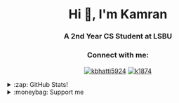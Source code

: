 <h1 align="center">Hi 👋, I'm Kamran</h1>
<h3 align="center">A 2nd Year CS Student at LSBU</h3>

<h3 align="center">Connect with me:</h3>
<p align="center">
<a
 href="https://linkedin.com/in/kbhatti5924" target="blank"><img 
align="center" 
src="https://img.shields.io/badge/LinkedIn-0077B5?style=for-the-badge&logo=linkedin&logoColor=white"
 alt="kbhatti5924" /></a>
<a 
href="https://www.hackerrank.com/k1874" target="blank"><img 
align="center" 
src="https://img.shields.io/badge/-Hackerrank-2EC866?style=for-the-badge&logo=HackerRank&logoColor=white"
 alt="k1874"/></a></p>
<details>
 <summary>:zap: GitHub Stats!</summary>
<!--START_SECTION:waka-->
📊 **This Week I Spent My Time On** 

```text
⌚︎ Time Zone: Europe/London

💬 Programming Languages: 
C                        2 hrs 59 mins       █████████████░░░░░░░░░░░░   52.99% 
Dart                     2 hrs 13 mins       █████████░░░░░░░░░░░░░░░░   39.45% 
YAML                     20 mins             █░░░░░░░░░░░░░░░░░░░░░░░░   6.07% 
Other                    2 mins              ░░░░░░░░░░░░░░░░░░░░░░░░░   0.84% 
Makefile                 2 mins              ░░░░░░░░░░░░░░░░░░░░░░░░░   0.65%

🔥 Editors: 
VS Code                  5 hrs 39 mins       █████████████████████████   100.0%

🐱‍💻 Projects: 
VICE_CHESS_ENGINE        3 hrs 1 min         █████████████░░░░░░░░░░░░   53.63% 
flutter_bloc_concepts    2 hrs 4 mins        █████████░░░░░░░░░░░░░░░░   36.62% 
blocFromZeroToHero       24 mins             █░░░░░░░░░░░░░░░░░░░░░░░░   7.26% 
how_to_structure_bloc_app7 mins              ░░░░░░░░░░░░░░░░░░░░░░░░░   2.11% 
Unknown Project          0 secs              ░░░░░░░░░░░░░░░░░░░░░░░░░   0.22%

💻 Operating System: 
Windows                  5 hrs 39 mins       █████████████████████████   100.0%

```

**I Mostly Code in Python** 

```text
Python                   3 repos             █████░░░░░░░░░░░░░░░░░░░░   23.08% 
Java                     3 repos             █████░░░░░░░░░░░░░░░░░░░░   23.08% 
JavaScript               2 repos             ███░░░░░░░░░░░░░░░░░░░░░░   15.38% 
Jupyter Notebook         1 repo              ██░░░░░░░░░░░░░░░░░░░░░░░   7.69% 
Shell                    1 repo              ██░░░░░░░░░░░░░░░░░░░░░░░   7.69%

```



 Last Updated on 29/08/2021
<!--END_SECTION:waka-->
</details>
<details>
<summary>:moneybag: Support me</summary>

[![ko-fi](https://www.ko-fi.com/img/githubbutton_sm.svg)](https://ko-fi.com/P5P12XM2D)

<noscript><a href="https://liberapay.com/k5924/donate"><img alt="Donate using Liberapay" src="https://liberapay.com/assets/widgets/donate.svg"></a></noscript>

<p><a href="https://www.buymeacoffee.com/k5924">
<img align="left" src="https://cdn.buymeacoffee.com/buttons/v2/default-yellow.png" height="50" width="210" alt="k5924" /></a></p><br><br>
</details>





